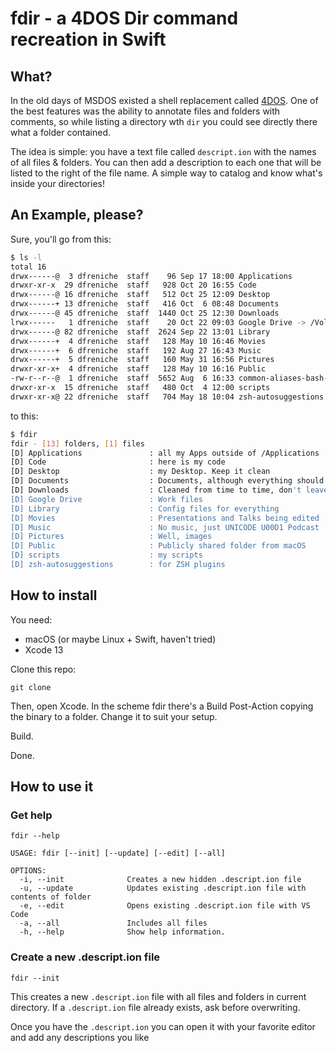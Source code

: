 # fdir - a 4DOS Dir command recreation in Swift

## What?

In the old days of MSDOS existed a shell replacement called [4DOS](https://www.4dos.info/). One of the best features was the ability to annotate files and folders with comments, so while listing a directory wth `dir` you could see directly there what a folder contained.

The idea is simple: you have a text file called `descript.ion` with the names of all files & folders. You can then add a description to each one that will be listed to the right of the file name. A simple way to catalog and know what's inside your directories!

## An Example, please?

Sure, you'll go from this:

```bash
$ ls -l
total 16
drwx------@  3 dfreniche  staff    96 Sep 17 18:00 Applications
drwxr-xr-x  29 dfreniche  staff   928 Oct 20 16:55 Code
drwx------@ 16 dfreniche  staff   512 Oct 25 12:09 Desktop
drwx------+ 13 dfreniche  staff   416 Oct  6 08:48 Documents
drwx------@ 45 dfreniche  staff  1440 Oct 25 12:30 Downloads
lrwx------   1 dfreniche  staff    20 Oct 22 09:03 Google Drive -> /Volumes/GoogleDrive
drwx------@ 82 dfreniche  staff  2624 Sep 22 13:01 Library
drwx------+  4 dfreniche  staff   128 May 10 16:46 Movies
drwx------+  6 dfreniche  staff   192 Aug 27 16:43 Music
drwx------+  5 dfreniche  staff   160 May 31 16:56 Pictures
drwxr-xr-x+  4 dfreniche  staff   128 May 10 16:16 Public
-rw-r--r--@  1 dfreniche  staff  5652 Aug  6 16:33 common-aliases-bash-zsh.sh
drwxr-xr-x  15 dfreniche  staff   480 Oct  4 12:00 scripts
drwxr-xr-x@ 22 dfreniche  staff   704 May 18 10:04 zsh-autosuggestions
```

to this:

```bash
$ fdir
fdir - [13] folders, [1] files
[D] Applications               : all my Apps outside of /Applications
[D] Code                       : here is my code
[D] Desktop                    : my Desktop. Keep it clean
[D] Documents                  : Documents, although everything should be in Google Drive
[D] Downloads                  : Cleaned from time to time, don't leave important stuff here!
[D] Google Drive               : Work files
[D] Library                    : Config files for everything
[D] Movies                     : Presentations and Talks being edited
[D] Music                      : No music, just UNICODE U00D1 Podcast
[D] Pictures                   : Well, images
[D] Public                     : Publicly shared folder from macOS
[D] scripts                    : my scripts
[D] zsh-autosuggestions        : for ZSH plugins
```

## How to install

You need:
- macOS (or maybe Linux + Swift, haven't tried)
- Xcode 13

Clone this repo:
```
git clone
```

Then, open Xcode. In the scheme fdir there's a Build Post-Action copying the binary to a folder. Change it to suit your setup.

Build. 

Done. 

## How to use it

### Get help

```
fdir --help

USAGE: fdir [--init] [--update] [--edit] [--all]

OPTIONS:
  -i, --init              Creates a new hidden .descript.ion file
  -u, --update            Updates existing .descript.ion file with contents of folder
  -e, --edit              Opens existing .descript.ion file with VS Code
  -a, --all               Includes all files
  -h, --help              Show help information.
```

### Create a new .descript.ion file

```
fdir --init
```
This creates a new `.descript.ion` file with all files and folders in current directory. If a `.descript.ion` file already exists, ask before overwriting.

Once you have the `.descript.ion` you can open it with your favorite editor and add any descriptions you like
